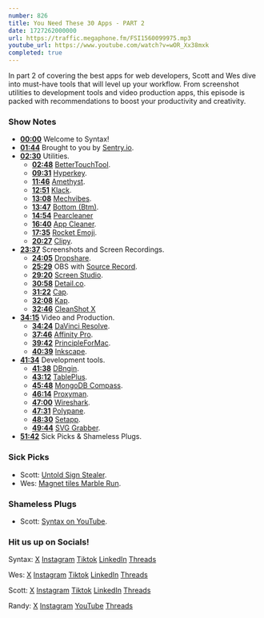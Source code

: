```yaml
---
number: 826
title: You Need These 30 Apps - PART 2
date: 1727262000000
url: https://traffic.megaphone.fm/FSI1560099975.mp3
youtube_url: https://www.youtube.com/watch?v=wOR_Xx38mxk
completed: true
---
```


In part 2 of covering the best apps for web developers, Scott and Wes dive into must-have tools that will level up your workflow. From screenshot utilities to development tools and video production apps, this episode is packed with recommendations to boost your productivity and creativity.

### Show Notes

* **[00:00](#t=00:00)** Welcome to Syntax!
* **[01:44](#t=01:44)** Brought to you by [Sentry.io](https://sentry.io/syntax).
* **[02:30](#t=02:30)** Utilities.
    * **[02:48](#t=02:48)** [BetterTouchTool](https://folivora.ai/).
    * **[09:31](#t=09:31)** [Hyperkey](https://hyperkey.app/).
    * **[11:46](#t=11:46)** [Amethyst](https://github.com/ianyh/Amethyst).
    * **[12:51](#t=12:51)** [Klack](https://tryklack.com/).
    * **[13:08](#t=13:08)** [Mechvibes](https://mechvibes.com/).
    * **[13:47](#t=13:47)** [Bottom (Btm)](https://github.com/ClementTsang/bottom).
    * **[14:54](#t=14:54)** [Pearcleaner](https://github.com/alienator88/Pearcleaner)
    * **[16:40](#t=16:40)** [App Cleaner](https://freemacsoft.net/appcleaner/).
    * **[17:35](#t=17:35)** [Rocket Emoji](https://matthewpalmer.net/rocket/).
    * **[20:27](#t=20:27)** [Clipy](https://github.com/Clipy/Clipy).
* **[23:37](#t=23:37)** Screenshots and Screen Recordings.
    * **[24:05](#t=24:05)** [Dropshare](https://dropshare.app/).
    * **[25:29](#t=25:29)** OBS with [Source Record](https://obsproject.com/forum/resources/source-record.1285/).
    * **[29:20](#t=29:20)** [Screen Studio](https://www.screen.studio/).
    * **[30:58](#t=30:58)** [Detail.co](https://detail.co/).
    * **[31:22](#t=31:22)** [Cap](https://github.com/CapSoftware/Cap).
    * **[32:08](#t=32:08)** [Kap](https://getkap.co/).
    * **[32:46](#t=32:46)** [CleanShot X](https://cleanshot.com/)
* **[34:15](#t=34:15)** Video and Production.
    * **[34:24](#t=34:24)** [DaVinci Resolve](https://www.blackmagicdesign.com/ca/products/davinciresolve).
    * **[37:46](#t=37:46)** [Affinity Pro](https://affinity.serif.com/en-us/).
    * **[39:42](#t=39:42)** [PrincipleForMac](https://principleformac.com/).
    * **[40:39](#t=40:39)** [Inkscape](https://inkscape.org/).
* **[41:34](#t=41:34)** Development tools.
    * **[41:38](#t=41:38)** [DBngin](https://dbngin.com/).
    * **[43:12](#t=43:12)** [TablePlus](https://docs.tableplus.com/utilities/dbngin).
    * **[45:48](#t=45:48)** [MongoDB Compass](https://www.mongodb.com/products/tools/compass).
    * **[46:14](#t=46:14)** [Proxyman](https://proxyman.io/).
    * **[47:00](#t=47:00)** [Wireshark](https://www.wireshark.org/).
    * **[47:31](#t=47:31)** [Polypane](https://polypane.app/).
    * **[48:30](#t=48:30)** [Setapp](https://setapp.com/).
    * **[49:44](#t=49:44)** [SVG Grabber](https://chromewebstore.google.com/detail/svg-grabber-get-all-the-s/eafjmnaiohflfhelegodfedimibnjpgp).
* **[51:42](#t=51:42)** Sick Picks & Shameless Plugs.

### Sick Picks

- Scott: [Untold Sign Stealer]( https://www.netflix.com/title/81757014).
- Wes: [Magnet tiles Marble Run](https://www.amazon.com/MAGBLOCK-Magnetic-Magnets-Toys-Toddler-Toys-Magnetic-Building-Set-Magnet-Tiles-Building/dp/B09H2V467B/).

### Shameless Plugs

- Scott: [Syntax on YouTube](https://youtube.com/@syntaxfm).

### Hit us up on Socials!

Syntax: [X](https://twitter.com/syntaxfm) [Instagram](https://www.instagram.com/syntax_fm/) [Tiktok](https://www.tiktok.com/@syntaxfm) [LinkedIn](https://www.linkedin.com/company/96077407/admin/feed/posts/) [Threads](https://www.threads.net/@syntax_fm)

Wes: [X](https://twitter.com/wesbos) [Instagram](https://www.instagram.com/wesbos/) [Tiktok](https://www.tiktok.com/@wesbos) [LinkedIn](https://www.linkedin.com/in/wesbos/) [Threads](https://www.threads.net/@wesbos)

Scott: [X](https://twitter.com/stolinski) [Instagram](https://www.instagram.com/stolinski/) [Tiktok](https://www.tiktok.com/@stolinski) [LinkedIn](https://www.linkedin.com/in/stolinski/) [Threads](https://www.threads.net/@stolinski)

Randy: [X](https://twitter.com/randyrektor) [Instagram](https://www.instagram.com/randyrektor/) [YouTube](https://www.youtube.com/@randyrektor) [Threads](https://www.threads.net/@randyrektor)
